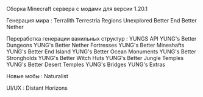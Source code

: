 Сборка Minecraft сервера с модами для версии 1.20.1

Генерация мира : 
Terralith
Terrestria
Regions Unexplored
Better End
Better Nether

Переработка генерации ванильных структур :
YUNGS API
YUNG's Better Dungeons
YUNG's Better Nether Fortresses
YUNG's Better Mineshafts
YUNG's Better End Island 
YUNG's Better Ocean Monuments 
YUNG's Better Strongholds
YUNG's Better Witch Huts 
YUNG's Better Jungle Temples
YUNG's Better Desert Temples
YUNG's Bridges
YUNG's Extras

Новые мобы : 
Naturalist

UI/UX :
Distant Horizons